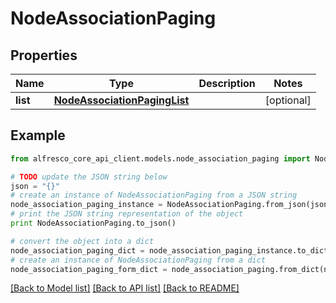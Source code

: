 # NodeAssociationPaging


## Properties
Name | Type | Description | Notes
------------ | ------------- | ------------- | -------------
**list** | [**NodeAssociationPagingList**](NodeAssociationPagingList.md) |  | [optional] 

## Example

```python
from alfresco_core_api_client.models.node_association_paging import NodeAssociationPaging

# TODO update the JSON string below
json = "{}"
# create an instance of NodeAssociationPaging from a JSON string
node_association_paging_instance = NodeAssociationPaging.from_json(json)
# print the JSON string representation of the object
print NodeAssociationPaging.to_json()

# convert the object into a dict
node_association_paging_dict = node_association_paging_instance.to_dict()
# create an instance of NodeAssociationPaging from a dict
node_association_paging_form_dict = node_association_paging.from_dict(node_association_paging_dict)
```
[[Back to Model list]](../README.md#documentation-for-models) [[Back to API list]](../README.md#documentation-for-api-endpoints) [[Back to README]](../README.md)


